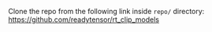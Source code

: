 Clone the repo from the following link inside `repo/` directory:
https://github.com/readytensor/rt_clip_models
